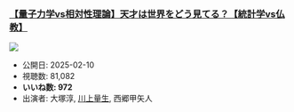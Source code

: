 ### [【量子力学vs相対性理論】天才は世界をどう見てる？【統計学vs仏教】](https://www.youtube.com/watch?v=gUFo_s-MRaA)
[![](https://img.youtube.com/vi/gUFo_s-MRaA/sddefault.jpg)](https://www.youtube.com/watch?v=gUFo_s-MRaA)
-   公開日: 2025-02-10
-   視聴数: 81,082
-   **いいね数: 972**
-   出演者: 大塚淳, [川上量生](/rehacq_fan/people/川上量生 "wikilink"), 西郷甲矢人
